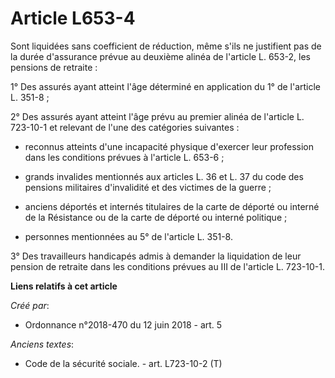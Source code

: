 # Article L653-4

Sont liquidées sans coefficient de réduction, même s'ils ne justifient pas de la durée d'assurance prévue au deuxième alinéa
de l'article L. 653-2, les pensions de retraite :

1° Des assurés ayant atteint l'âge déterminé en application du 1° de l'article L. 351-8 ;

2° Des assurés ayant atteint l'âge prévu au premier alinéa de l'article L. 723-10-1 et relevant de l'une des catégories
suivantes :

- reconnus atteints d'une incapacité physique d'exercer leur profession dans les conditions prévues à l'article L. 653-6 ;

- grands invalides mentionnés aux articles L. 36 et L. 37 du code des pensions militaires d'invalidité et des victimes de la
guerre ;

- anciens déportés et internés titulaires de la carte de déporté ou interné de la Résistance ou de la carte de déporté ou
interné politique ;

- personnes mentionnées au 5° de l'article L. 351-8.

3° Des travailleurs handicapés admis à demander la liquidation de leur pension de retraite dans les conditions prévues au III
de l'article L. 723-10-1.

**Liens relatifs à cet article**

_Créé par_:

  - Ordonnance n°2018-470 du 12 juin 2018 - art. 5

_Anciens textes_:

  - Code de la sécurité sociale. - art. L723-10-2 (T)
